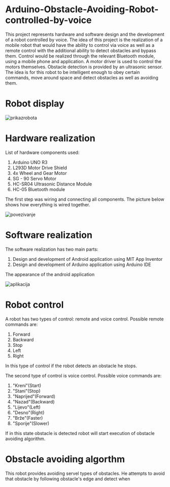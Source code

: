 # Arduino-Obstacle-Avoiding-Robot-controlled-by-voice

This project represents hardware and software design and the development of a robot controlled by voice. The idea of this project is the realization of a mobile robot that would have the ability to control via voice as well as a remote control with the additional ability to detect obstacles and bypass them. Control would be realized through the relevant Bluetooth module, using a mobile phone and application. A motor driver is used to control the motors themselves. Obstacle detection is provided by an ultrasonic sensor. The idea is for this robot to be intelligent enough to obey certain commands, move around space and detect obstacles as well as avoiding them.

# Robot display


![prikazrobota](https://user-images.githubusercontent.com/75175755/111798156-1579b080-88ca-11eb-9cc9-701813a57c7a.jpg)


# Hardware realization
List of hardware components used:

1. Arduino UNO R3
2. L293D Motor Drive Shield
3. 4x Wheel and Gear Motor
4. SG - 90 Servo Motor
5. HC-SR04 Ultrasonic Distance Module 
6. HC-05 Bluetooth module

The first step was wiring and connecting all components. The picture below shows how everything is wired together.

![povezivanje](https://user-images.githubusercontent.com/75175755/111800169-fed45900-88cb-11eb-9d23-45f4ef7fe03c.png)


# Software realization

The software realization has two main parts:

1. Design and development of Android application using MIT App Inventor
2. Design and development of Arduino application using Arduino IDE

The appearance of the android application

![aplikacija](https://user-images.githubusercontent.com/75175755/111801003-cc772b80-88cc-11eb-8d1f-d12db349570a.png)


# Robot control

A robot has two types of control: remote and voice control.
Possible remote commands are:

1. Forward
2. Backward
3. Stop
4. Left 
5. Right

In this type of control if the robot detects an obstacle he stops.

The second type of control is voice control.
Possible voice commands are:

1. "Kreni"(Start)
2. "Stani"(Stop)
3. "Naprijed"(Forward)
4. "Nazad"(Backward)
5. "Lijevo"(Left)
6. "Desno"(Right)
7. "Brže"(Faster)
8. "Sporije"(Slower)

If in this state obstacle is detected robot will start execution of obstacle avoiding algorithm. 

# Obstacle avoiding algorthm

This robot provides avoiding servel types of obstacles. He attempts to avoid that obstacle by following obstacle's edge and detect when 
